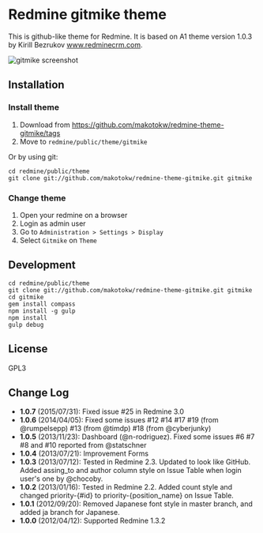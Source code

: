 Redmine gitmike theme
==============

This is github-like theme for Redmine.
It is based on A1 theme version 1.0.3 by Kirill Bezrukov www.redminecrm.com.

[screenshot1]: http://dl.dropbox.com/u/8932138/screenshot/gitmike/gitmike_2013-07-12_0706.png "gitmike screenshot"

![gitmike screenshot][screenshot1]

## Installation

### Install theme

1. Download from https://github.com/makotokw/redmine-theme-gitmike/tags
1. Move to `redmine/public/theme/gitmike`

Or by using git:

```
cd redmine/public/theme
git clone git://github.com/makotokw/redmine-theme-gitmike.git gitmike
```

### Change theme

1. Open your redmine on a browser
1. Login as admin user
1. Go to ``Administration > Settings > Display``
1. Select ``Gitmike`` on ``Theme``

## Development

```
cd redmine/public/theme
git clone git://github.com/makotokw/redmine-theme-gitmike.git gitmike
cd gitmike
gem install compass
npm install -g gulp
npm install
gulp debug
```

## License

GPL3

## Change Log

* **1.0.7** (2015/07/31): Fixed issue #25 in Redmine 3.0
* **1.0.6** (2014/04/05): Fixed some issues #12 #14 #17 #19 (from @rumpelsepp) #13 (from @timdp) #18 (from @cyberjunky)
* **1.0.5** (2013/11/23): Dashboard (@n-rodriguez). Fixed some issues #6 #7 #8 and #10 reported from @statschner
* **1.0.4** (2013/07/21): Improvement Forms
* **1.0.3** (2013/07/12): Tested in Redmine 2.3. Updated to look like GitHub. Added assing_to and author column style on Issue Table when login user's one by @chocoby.
* **1.0.2** (2013/01/16): Tested in Redmine 2.2. Added count style and changed priority-{#id} to priority-{position_name} on Issue Table.
* **1.0.1** (2012/09/20): Removed Japanese font style in master branch, and added ja branch for Japanese.
* **1.0.0** (2012/04/12): Supported Redmine 1.3.2
